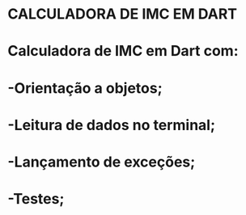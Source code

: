 <h1> CALCULADORA DE IMC EM DART </h1>

# Calculadora de IMC em Dart com:

# -Orientação a objetos;

# -Leitura de dados no terminal;

# -Lançamento de exceções;

# -Testes;
